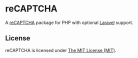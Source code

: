 reCAPTCHA
=========

A [reCAPTCHA](https://google.com/recaptcha) package for PHP with optional [Laravel](https://laravel.com/) support.



## License

reCAPTCHA is licensed under [The MIT License (MIT)](LICENSE).
